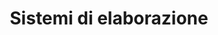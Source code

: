 ---
title: Sistemi di elaborazione
running_title: Sistemi
weight: 100
summary: "In questo modulo viene introdotto il concetto di sistema di elaborazione considerando sistemi semplici quali automi e sistemi complessi quali calcolatori moderni."
---
